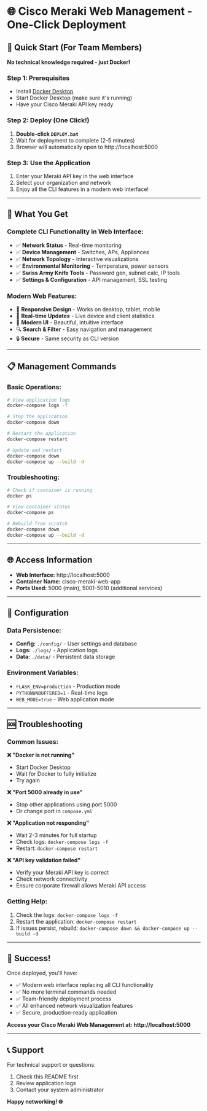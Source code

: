 # 🌐 Cisco Meraki Web Management - One-Click Deployment

## 🚀 Quick Start (For Team Members)

**No technical knowledge required - just Docker!**

### Step 1: Prerequisites
- Install [Docker Desktop](https://www.docker.com/products/docker-desktop)
- Start Docker Desktop (make sure it's running)
- Have your Cisco Meraki API key ready

### Step 2: Deploy (One Click!)
1. **Double-click `DEPLOY.bat`**
2. Wait for deployment to complete (2-5 minutes)
3. Browser will automatically open to http://localhost:5000

### Step 3: Use the Application
1. Enter your Meraki API key in the web interface
2. Select your organization and network
3. Enjoy all the CLI features in a modern web interface!

---

## 🎯 What You Get

### **Complete CLI Functionality in Web Interface:**
- ✅ **Network Status** - Real-time monitoring
- ✅ **Device Management** - Switches, APs, Appliances  
- ✅ **Network Topology** - Interactive visualizations
- ✅ **Environmental Monitoring** - Temperature, power sensors
- ✅ **Swiss Army Knife Tools** - Password gen, subnet calc, IP tools
- ✅ **Settings & Configuration** - API management, SSL testing

### **Modern Web Features:**
- 📱 **Responsive Design** - Works on desktop, tablet, mobile
- 🔄 **Real-time Updates** - Live device and client statistics
- 🎨 **Modern UI** - Beautiful, intuitive interface
- 🔍 **Search & Filter** - Easy navigation and management
- 🔒 **Secure** - Same security as CLI version

---

## 📋 Management Commands

### Basic Operations:
```bash
# View application logs
docker-compose logs -f

# Stop the application
docker-compose down

# Restart the application
docker-compose restart

# Update and restart
docker-compose down
docker-compose up --build -d
```

### Troubleshooting:
```bash
# Check if container is running
docker ps

# View container status
docker-compose ps

# Rebuild from scratch
docker-compose down
docker-compose up --build -d
```

---

## 🌐 Access Information

- **Web Interface:** http://localhost:5000
- **Container Name:** cisco-meraki-web-app
- **Ports Used:** 5000 (main), 5001-5010 (additional services)

---

## 🔧 Configuration

### Data Persistence:
- **Config:** `./config/` - User settings and database
- **Logs:** `./logs/` - Application logs
- **Data:** `./data/` - Persistent data storage

### Environment Variables:
- `FLASK_ENV=production` - Production mode
- `PYTHONUNBUFFERED=1` - Real-time logs
- `WEB_MODE=true` - Web application mode

---

## 🆘 Troubleshooting

### Common Issues:

**❌ "Docker is not running"**
- Start Docker Desktop
- Wait for Docker to fully initialize
- Try again

**❌ "Port 5000 already in use"**
- Stop other applications using port 5000
- Or change port in `compose.yml`

**❌ "Application not responding"**
- Wait 2-3 minutes for full startup
- Check logs: `docker-compose logs -f`
- Restart: `docker-compose restart`

**❌ "API key validation failed"**
- Verify your Meraki API key is correct
- Check network connectivity
- Ensure corporate firewall allows Meraki API access

### Getting Help:
1. Check the logs: `docker-compose logs -f`
2. Restart the application: `docker-compose restart`
3. If issues persist, rebuild: `docker-compose down && docker-compose up --build -d`

---

## 🎉 Success!

Once deployed, you'll have:
- ✅ Modern web interface replacing all CLI functionality
- ✅ No more terminal commands needed
- ✅ Team-friendly deployment process
- ✅ All enhanced network visualization features
- ✅ Secure, production-ready application

**Access your Cisco Meraki Web Management at: http://localhost:5000**

---

## 📞 Support

For technical support or questions:
1. Check this README first
2. Review application logs
3. Contact your system administrator

**Happy networking! 🌐**
